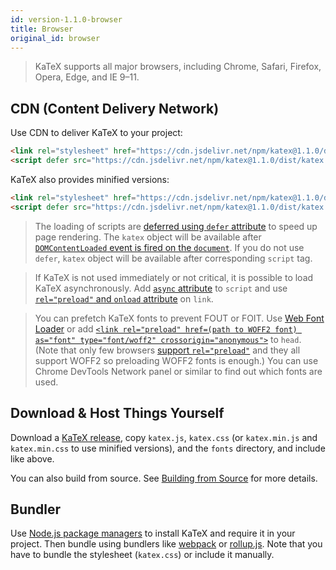 ```yaml
---
id: version-1.1.0-browser
title: Browser
original_id: browser
---
```

> KaTeX supports all major browsers, including Chrome, Safari, Firefox, Opera, Edge, and IE 9–11.

## CDN (Content Delivery Network)
Use CDN to deliver KaTeX to your project:

```html
<link rel="stylesheet" href="https://cdn.jsdelivr.net/npm/katex@1.1.0/dist/katex.css" integrity="sha384-uayAVT74OKnJRynMT7ZCp9xwD2vaZgfeRZie6NhTqlu0eLPogAg14A4dlnCcuuMy" crossorigin="anonymous">
<script defer src="https://cdn.jsdelivr.net/npm/katex@1.1.0/dist/katex.js" integrity="sha384-DZKmaZm1qamJ1e1OAhLevEi0F+xXTp7YMO6uqfdUZkuXQk6YLFRoWYdhkhJeymsQ" crossorigin="anonymous"></script>
```

KaTeX also provides minified versions:

```html
<link rel="stylesheet" href="https://cdn.jsdelivr.net/npm/katex@1.1.0/dist/katex.min.css" integrity="sha384-V2aA1l0T0v8Xc49/G/99lnQINjPV395WcAUNy16CyJ3CkhWeaed8RjR/VVpSB9nL" crossorigin="anonymous">
<script defer src="https://cdn.jsdelivr.net/npm/katex@1.1.0/dist/katex.min.js" integrity="sha384-tcTS5kuLpocnrXDx246sHaiNl/JSpp2wI8/gy3z8H6d1EbEptGnuRD1taQdg1kPu" crossorigin="anonymous"></script>
```

> The loading of scripts are [deferred using `defer` attribute](https://developer.mozilla.org/en/HTML/Element/script#Attributes)
to speed up page rendering. The `katex` object will be available after
[`DOMContentLoaded` event is fired on the `document`](https://developer.mozilla.org/ko/docs/Web/Reference/Events/DOMContentLoaded).
If you do not use `defer`, `katex` object will be available after corresponding
`script` tag.

> If KaTeX is not used immediately or not critical, it is possible to load KaTeX
asynchronously. Add [`async` attribute](https://developer.mozilla.org/en/HTML/Element/script#Attributes)
to `script` and use [`rel="preload"` and `onload` attribute](https://github.com/filamentgroup/loadCSS)
on `link`.

> You can prefetch KaTeX fonts to prevent FOUT or FOIT. Use [Web Font Loader](https://github.com/typekit/webfontloader)
or add [`<link rel="preload" href=(path to WOFF2 font) as="font" type="font/woff2" crossorigin="anonymous">`](https://developer.mozilla.org/en-US/docs/Web/HTML/Preloading_content)
to `head`. (Note that only few browsers [support `rel="preload"`](https://caniuse.com/#feat=link-rel-preload)
and they all support WOFF2 so preloading WOFF2 fonts is enough.) You can use
Chrome DevTools Network panel or similar to find out which fonts are used.

## Download & Host Things Yourself
Download a [KaTeX release](https://github.com/Khan/KaTeX/releases),
copy `katex.js`, `katex.css`
(or `katex.min.js` and `katex.min.css` to use minified versions),
and the `fonts` directory, and include like above.

You can also build from source. See [Building from Source](node.md#building-from-source)
for more details.

## Bundler
Use [Node.js package managers](node.md) to install KaTeX and require it in your
project. Then bundle using bundlers like [webpack](https://webpack.js.org/) or
[rollup.js](https://rollupjs.org/). Note that you have to bundle the stylesheet
(`katex.css`) or include it manually.
